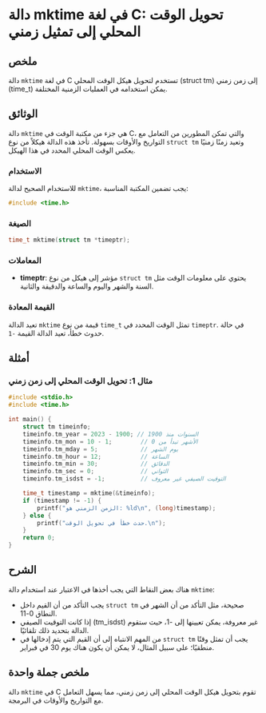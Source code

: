 <!--
Meta Description: # دالة mktime في لغة C: تحويل الوقت المحلي إلى تمثيل زمني ## ملخص دالة `mktime` في لغة C تستخدم لتحويل هيكل الوقت المحلي (struct tm) إلى زمن زمني (tim...
Meta Keywords: mktime, الوقت, timeinfo, إلى, struct
-->

# دالة mktime في لغة C: تحويل الوقت المحلي إلى تمثيل زمني

## ملخص
دالة `mktime` في لغة C تستخدم لتحويل هيكل الوقت المحلي (struct tm) إلى زمن زمني (time_t) يمكن استخدامه في العمليات الزمنية المختلفة.

## الوثائق
دالة `mktime` هي جزء من مكتبة الوقت في C، والتي تمكن المطورين من التعامل مع التواريخ والأوقات بسهولة. تأخذ هذه الدالة هيكلاً من نوع `struct tm` وتعيد زمنًا زمنيًا يعكس الوقت المحلي المحدد في هذا الهيكل.

### الاستخدام
للاستخدام الصحيح لدالة `mktime`، يجب تضمين المكتبة المناسبة:
```c
#include <time.h>
```

### الصيغة
```c
time_t mktime(struct tm *timeptr);
```

### المعاملات
- **timeptr**: مؤشر إلى هيكل من نوع `struct tm` يحتوي على معلومات الوقت مثل السنة والشهر واليوم والساعة والدقيقة والثانية.

### القيمة المعادة
تعيد الدالة `mktime` قيمة من نوع `time_t` تمثل الوقت المحدد في `timeptr`. في حالة حدوث خطأ، تعيد الدالة القيمة `-1`.

## أمثلة
### مثال 1: تحويل الوقت المحلي إلى زمن زمني
```c
#include <stdio.h>
#include <time.h>

int main() {
    struct tm timeinfo;
    timeinfo.tm_year = 2023 - 1900; // السنوات منذ 1900
    timeinfo.tm_mon = 10 - 1;        // الأشهر تبدأ من 0
    timeinfo.tm_mday = 5;            // يوم الشهر
    timeinfo.tm_hour = 12;           // الساعة
    timeinfo.tm_min = 30;            // الدقائق
    timeinfo.tm_sec = 0;             // الثواني
    timeinfo.tm_isdst = -1;          // التوقيت الصيفي غير معروف

    time_t timestamp = mktime(&timeinfo);
    if (timestamp != -1) {
        printf("الزمن الزمني هو: %ld\n", (long)timestamp);
    } else {
        printf("حدث خطأ في تحويل الوقت.\n");
    }
    return 0;
}
```

## الشرح
هناك بعض النقاط التي يجب أخذها في الاعتبار عند استخدام دالة `mktime`:
- يجب التأكد من أن القيم داخل `struct tm` صحيحة، مثل التأكد من أن الشهر في النطاق 0-11.
- إذا كانت التوقيت الصيفي (tm_isdst) غير معروفة، يمكن تعيينها إلى -1، حيث ستقوم الدالة بتحديد ذلك تلقائيًا.
- من المهم الانتباه إلى أن القيم التي يتم إدخالها في `struct tm` يجب أن تمثل وقتًا منطقيًا؛ على سبيل المثال، لا يمكن أن يكون هناك يوم 30 في فبراير.

## ملخص جملة واحدة
دالة `mktime` في C تقوم بتحويل هيكل الوقت المحلي إلى زمن زمني، مما يسهل التعامل مع التواريخ والأوقات في البرمجة.
